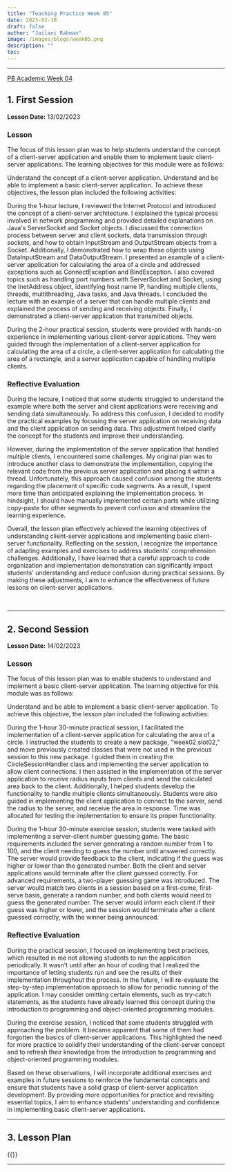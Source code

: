 ```yaml
---
title: "Teaching Practice Week 05"
date: 2023-02-18
draft: false
author: "Jailani Rahman"
image: /images/blogs/week05.png
description: ""
toc:
---
```


---

<div class="h1"><u>PB Academic Week 04</u></div>

## 1. First Session

**Lesson Date:** 13/02/2023

### Lesson

The focus of this lesson plan was to help students understand the concept of a client-server application and enable them to implement basic client-server applications. The learning objectives for this module were as follows:

Understand the concept of a client-server application.
Understand and be able to implement a basic client-server application.
To achieve these objectives, the lesson plan included the following activities:

During the 1-hour lecture, I reviewed the Internet Protocol and introduced the concept of a client-server architecture. I explained the typical process involved in network programming and provided detailed explanations on Java's ServerSocket and Socket objects. I discussed the connection process between server and client sockets, data transmission through sockets, and how to obtain InputStream and OutputStream objects from a Socket. Additionally, I demonstrated how to wrap these objects using DataInputStream and DataOutputStream. I presented an example of a client-server application for calculating the area of a circle and addressed exceptions such as ConnectException and BindException. I also covered topics such as handling port numbers with ServerSocket and Socket, using the InetAddress object, identifying host name IP, handling multiple clients, threads, multithreading, Java tasks, and Java threads. I concluded the lecture with an example of a server that can handle multiple clients and explained the process of sending and receiving objects. Finally, I demonstrated a client-server application that transmitted objects.

During the 2-hour practical session, students were provided with hands-on experience in implementing various client-server applications. They were guided through the implementation of a client-server application for calculating the area of a circle, a client-server application for calculating the area of a rectangle, and a server application capable of handling multiple clients.

### Reflective Evaluation
During the lecture, I noticed that some students struggled to understand the example where both the server and client applications were receiving and sending data simultaneously. To address this confusion, I decided to modify the practical examples by focusing the server application on receiving data and the client application on sending data. This adjustment helped clarify the concept for the students and improve their understanding.

However, during the implementation of the server application that handled multiple clients, I encountered some challenges. My original plan was to introduce another class to demonstrate the implementation, copying the relevant code from the previous server application and placing it within a thread. Unfortunately, this approach caused confusion among the students regarding the placement of specific code segments. As a result, I spent more time than anticipated explaining the implementation process. In hindsight, I should have manually implemented certain parts while utilizing copy-paste for other segments to prevent confusion and streamline the learning experience.

Overall, the lesson plan effectively achieved the learning objectives of understanding client-server applications and implementing basic client-server functionality. Reflecting on the session, I recognize the importance of adapting examples and exercises to address students' comprehension challenges. Additionally, I have learned that a careful approach to code organization and implementation demonstration can significantly impact students' understanding and reduce confusion during practical sessions. By making these adjustments, I aim to enhance the effectiveness of future lessons on client-server applications.

<br>

---

## 2. Second Session

**Lesson Date:** 14/02/2023

### Lesson

The focus of this lesson plan was to enable students to understand and implement a basic client-server application. The learning objective for this module was as follows:

Understand and be able to implement a basic client-server application.
To achieve this objective, the lesson plan included the following activities:

During the 1-hour 30-minute practical session, I facilitated the implementation of a client-server application for calculating the area of a circle. I instructed the students to create a new package, "week02.slot02," and move previously created classes that were not used in the previous session to this new package. I guided them in creating the CircleSessionHandler class and implementing the server application to allow client connections. I then assisted in the implementation of the server application to receive radius inputs from clients and send the calculated area back to the client. Additionally, I helped students develop the functionality to handle multiple clients simultaneously. Students were also guided in implementing the client application to connect to the server, send the radius to the server, and receive the area in response. Time was allocated for testing the implementation to ensure its proper functionality.

During the 1-hour 30-minute exercise session, students were tasked with implementing a server-client number guessing game. The basic requirements included the server generating a random number from 1 to 100, and the client needing to guess the number until answered correctly. The server would provide feedback to the client, indicating if the guess was higher or lower than the generated number. Both the client and server applications would terminate after the client guessed correctly. For advanced requirements, a two-player guessing game was introduced. The server would match two clients in a session based on a first-come, first-serve basis, generate a random number, and both clients would need to guess the generated number. The server would inform each client if their guess was higher or lower, and the session would terminate after a client guessed correctly, with the winner being announced.

### Reflective Evaluation
During the practical session, I focused on implementing best practices, which resulted in me not allowing students to run the application periodically. It wasn't until after an hour of coding that I realized the importance of letting students run and see the results of their implementation throughout the process. In the future, I will re-evaluate the step-by-step implementation approach to allow for periodic running of the application. I may consider omitting certain elements, such as try-catch statements, as the students have already learned this concept during the introduction to programming and object-oriented programming modules.

During the exercise session, I noticed that some students struggled with approaching the problem. It became apparent that some of them had forgotten the basics of client-server applications. This highlighted the need for more practice to solidify their understanding of the client-server concept and to refresh their knowledge from the introduction to programming and object-oriented programming modules.

Based on these observations, I will incorporate additional exercises and examples in future sessions to reinforce the fundamental concepts and ensure that students have a solid grasp of client-server application development. By providing more opportunities for practice and revisiting essential topics, I aim to enhance students' understanding and confidence in implementing basic client-server applications.

---

## 3. Lesson Plan
{{<embed-pdf url="../resources/NEP_LP_S2_23_WK4_MJA.pdf">}}

---